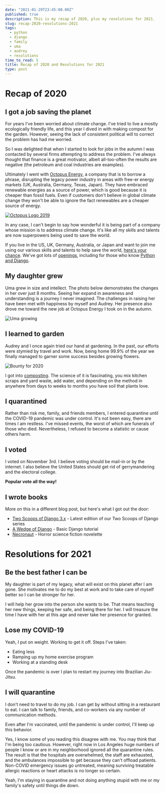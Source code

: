 ```yaml
---
date: "2021-01-29T23:45:00.00Z"
published: true
description: This is my recap of 2020, plus my resolutions for 2021.
slug: recap-2020-resolutions-2021
tags:
  - python
  - django
  - family
  - uma
  - audrey 
  - resolutions  
time_to_read: 5
title: Recap of 2020 and Resolutions for 2021
type: post
---
```


# Recap of 2020

## I got a job saving the planet

For years I've been worried about climate change. I've tried to live a mostly ecologically friendly life, and this year I dived in with making compost for the garden. However, seeing the lack of consistent political will to correct the problem has had me worried. 

So I was delighted that when I started to look for jobs in the autumn I was contacted by several firms attempting to address the problem. I've always thought that finance is a great motivator, albeit all-too-often the results are negative (the petroleum and coal industries are examples).

Ultimately I went with [Octopus Energy](https://octopus.energy/), a company that is to borrow a phrase, disrupting the legacy power industry in areas with free-er energy markets (UK, Australia, Germany, Texas, Japan). They have embraced renewable energies as a source of power, which is good because it is cheaper than fossil fuels. Even if customers don't believe in global climate change they won't be able to ignore the fact renewables are a cheaper source of energy.

[![Octopus Logo 2019](/images/octologo.png)](https://jobs.lever.co/octoenergy)

In any case, I can't begin to say how wonderful it is being part of a company whose mission is to address climate change. It's like all my skills and talents are now superpowers being used to save the world. 

If you live in the US, UK, Germany, Australia, or Japan and want to join me using our various skills and talents to help save the world, [here's your chance](https://jobs.lever.co/octoenergy). We've got lots of [openings](https://jobs.lever.co/octoenergy), including for those who know [Python and Django](https://jobs.lever.co/octoenergy).

## My daughter grew

Uma grew in size and intellect. The photo below demonstrates the changes in her over just 8 months. Seeing her expand in awareness and understanding is a journey I never imagined. The challenges in raising her have been met with happiness by myself and Audrey. Her presence also drove me toward the new job at Octopus Energy I took on in the autumn.


![Uma growing](/images/uma-2020.png)

## I learned to garden

Audrey and I once again tried our hand at gardening. In the past, our efforts were stymied by travel and work. Now, being home 99.9% of the year we finally managed to garner some success besides growing flowers.

![Bounty for 2020](/images/bounty-2020.png)

I got into [composting](https://en.wikipedia.org/wiki/Compost). The science of it is fascinating, you mix kitchen scraps and yard waste, add water, and depending on the method in anywhere from days to weeks to months you have soil that plants love. 


## I quarantined

Rather than risk me, family, and friends members, I entered quarantine until the COVID-19 pandemic was under control. It's not been easy, there are times I am restless. I've missed events, the worst of which are funerals of those who died. Nevertheless, I refused to become a statistic or cause others harm.

## I voted

I voted on November 3rd. I believe voting should be mail-in or by the internet. I also believe the United States should get rid of gerrymandering and the electoral college.

**Popular vote all the way!**

## I wrote books

More on this in a different blog post, but here's what I got out the door:

- [Two Scoops of Django 3.x](https://www.feldroy.com/products/two-scoops-of-django-3-x) - Latest edition of our Two Scoops of Django series
- [A Wedge of Django](https://www.feldroy.com/collections/two-scoops-press/products/a-wedge-of-django) - Basic Django tutorial
- [Necronaut](https://www.feldroy.com/collections/impossible-hero-books/products/necronaut) - Horror science fiction novelette

# Resolutions for 2021

## Be the best father I can be

My daughter is part of my legacy, what will exist on this planet after I am gone. She motivates me to do my best at work and to take care of myself better so I can be stronger for her.

I will help her grow into the person she wants to be. That means teaching her new things, keeping her safe, and being there for her. I will treasure the time I have with her at this age and never take her presence for granted.

## Lose my COVID-19

Yeah, I put on weight. Working to get it off. Steps I've taken:

- Eating less
- Ramping up my home exercise program
- Working at a standing desk

Once the pandemic is over I plan to restart my journey into Brazilian Jiu-Jitsu.

## I will quarantine

I don't need to travel to do my job. I can get by without sitting in a restaurant to eat. I can talk to family, friends, and co-workers via any number of communication methods. 

Even after I'm vaccinated, until the pandemic is under control, I'll keep up this behavior.

Yes, I know some of you reading this disagree with me. You may think that I'm being too cautious. However, right now in Los Angeles huge numbers of people I know or are in my neighborhood ignored all the quarantine rules. The result is that the hospitals are overwhelmed, the staff are exhausted, and the ambulances impossible to get because they can't offload patients. Non-COVID emergency issues go untreated, meaning surviving treatable allergic reactions or heart attacks is no longer so certain.

Yeah, I'm staying in quarantine and not doing anything stupid with me or my family's safety until things die down.
